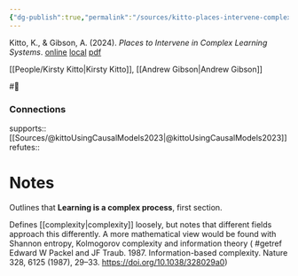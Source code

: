 ```yaml
---
{"dg-publish":true,"permalink":"/sources/kitto-places-intervene-complex2024/","title":"Places to Intervene in Complex Learning Systems"}
---
```



Kitto, K., & Gibson, A. (2024). _Places to Intervene in Complex Learning Systems_.
[online](http://zotero.org/users/5872672/items/IA8X7F3M) [local](zotero://select/library/items/IA8X7F3M) [pdf](file:///Users/14055622/Zotero/storage/6MU4WXUH/Kitto%20and%20Gibson%20-%202024%20-%20Places%20to%20Intervene%20in%20Complex%20Learning%20Systems.pdf)
 
[[People/Kirsty Kitto\|Kirsty Kitto]], [[Andrew Gibson\|Andrew Gibson]]

#📖 

### Connections

supports:: [[Sources/@kittoUsingCausalModels2023\|@kittoUsingCausalModels2023]]
refutes:: 

# Notes

Outlines that **Learning is a complex process**, first section.  

Defines [[complexity\|complexity]] loosely, but notes that different fields approach this differently. A more mathematical view would be found with Shannon entropy, Kolmogorov complexity and information theory ( #getref Edward W Packel and JF Traub. 1987. Information-based complexity. Nature 328, 6125 (1987), 29–33. https://doi.org/10.1038/328029a0)